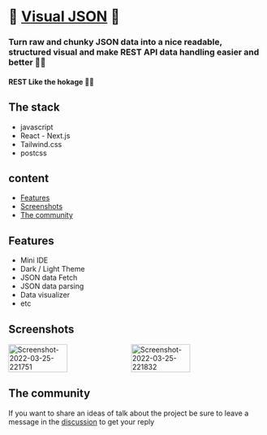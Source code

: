 # 🚀 [Visual JSON](visual-json.vercel.app) 🚀

### Turn raw and chunky JSON data into a nice readable, structured visual and make REST API data handling easier and better 👾🤖
#### REST Like the hokage 🐱‍👤

## The stack
* javascript
* React - Next.js
* Tailwind.css
* postcss


## content
* [Features](#features)
* [Screenshots](#Screenshots)
* [The community](#The-community)

## Features

* Mini IDE
* Dark / Light Theme
* JSON data Fetch
* JSON data parsing
* Data visualizer
* etc

## Screenshots
<div style="width: 100%; display: flex; align-items-center">
  <img width="48%" src="https://i.ibb.co/qCbKmFR/Screenshot-2022-03-25-221751.png" alt="Screenshot-2022-03-25-221751" border="0">
  <img width="48%" src="https://i.ibb.co/LZCfQWY/Screenshot-2022-03-25-221832.png" alt="Screenshot-2022-03-25-221832" border="0">
</div>

## The community

If you want to share an ideas of talk about the project be sure to leave a message in the [discussion](https://github.com/pascall-de-creator/Visual-JSON/discussions) to get your reply
